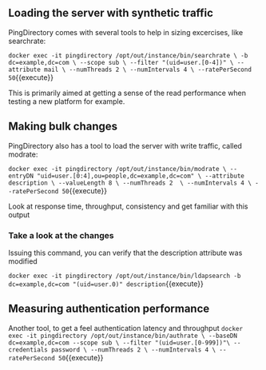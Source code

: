 ## Loading the server with synthetic traffic

PingDirectory comes with several tools to help in sizing excercises, like searchrate:

`docker exec -it pingdirectory /opt/out/instance/bin/searchrate \
	-b dc=example,dc=com \
	--scope sub \
	--filter "(uid=user.[0-4])" \
	--attribute mail \
	--numThreads 2 \
	--numIntervals 4 \
	--ratePerSecond 50`{{execute}}

This is primarily aimed at getting a sense of the read performance when testing a new platform for example.


## Making bulk changes

PingDirectory also has a tool to load the server with write traffic, called modrate:

`docker exec -it pingdirectory /opt/out/instance/bin/modrate \
	--entryDN "uid=user.[0:4],ou=people,dc=example,dc=com" \
	--attribute description \
	--valueLength 8 \
	--numThreads 2	\
	--numIntervals 4 \
	--ratePerSecond 50`{{execute}}

Look at response time, throughput, consistency and get familiar with this output


### Take a look at the changes

Issuing this command, you can verify that the description attribute was modified 

`docker exec -it pingdirectory /opt/out/instance/bin/ldapsearch -b dc=example,dc=com "(uid=user.0)" description`{{execute}}


## Measuring authentication performance
Another tool, to get a feel authentication latency and throughput
`docker exec -it pingdirectory /opt/out/instance/bin/authrate \
	--baseDN dc=example,dc=com --scope sub \
	--filter "(uid=user.[0-999])"\
	--credentials password \
	--numThreads 2 \
	--numIntervals 4 \
	--ratePerSecond 50`{{execute}}